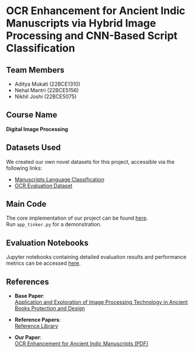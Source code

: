 # **OCR Enhancement for Ancient Indic Manuscripts via Hybrid Image Processing and CNN-Based Script Classification**

## Team Members  
- Aditya Mukati (22BCE1310)  
- Nehal Mantri (22BCE5156)  
- Nikhil Joshi (22BCE5075)

## Course Name  
**Digital Image Processing**

## Datasets Used  
We created our own novel datasets for this project, accessible via the following links:  
- [Manuscripts Language Classification](https://www.kaggle.com/datasets/adityamukati/manuscripts-language-classification)  
- [OCR Evaluation Dataset](https://www.kaggle.com/datasets/adityamukati/ocr-eval)

## Main Code  
The core implementation of our project can be found [here](pipeline_with_gui).  
Run `app_tinker.py` for a demonstration.

## Evaluation Notebooks  
Jupyter notebooks containing detailed evaluation results and performance metrics can be accessed [here](JupyterNotebooks).

## References  

- **Base Paper**:  
  [Application and Exploration of Image Processing Technology in Ancient Books Protection and Design](Reference%20Papers/Application_and_Exploration_of_Image_Processing_Technology_in_Ancient_Books_Protection_and_Design.pdf)

- **Reference Papers**:  
  [Reference Library](Reference%20Papers)

- **Our Paper**:  
  [OCR Enhancement for Ancient Indic Manuscripts (PDF)](OCR_Enhancement_for_Ancient_Indic_Manuscripts.pdf)
